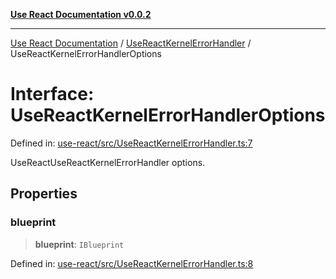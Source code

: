 [**Use React Documentation v0.0.2**](../../README.md)

***

[Use React Documentation](../../modules.md) / [UseReactKernelErrorHandler](../README.md) / UseReactKernelErrorHandlerOptions

# Interface: UseReactKernelErrorHandlerOptions

Defined in: [use-react/src/UseReactKernelErrorHandler.ts:7](https://github.com/stonemjs/use-react/blob/4786d31a3beb1c9f15eb30e2c9c2b12c786b755a/src/UseReactKernelErrorHandler.ts#L7)

UseReactUseReactKernelErrorHandler options.

## Properties

### blueprint

> **blueprint**: `IBlueprint`

Defined in: [use-react/src/UseReactKernelErrorHandler.ts:8](https://github.com/stonemjs/use-react/blob/4786d31a3beb1c9f15eb30e2c9c2b12c786b755a/src/UseReactKernelErrorHandler.ts#L8)

